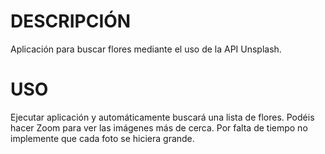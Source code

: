 # DESCRIPCIÓN
Aplicación para buscar flores mediante el uso de la API Unsplash.







# USO
Ejecutar aplicación y automáticamente buscará una lista de flores. Podéis hacer Zoom para ver las imágenes más de cerca.
Por falta de tiempo no implemente que cada foto se hiciera grande.

